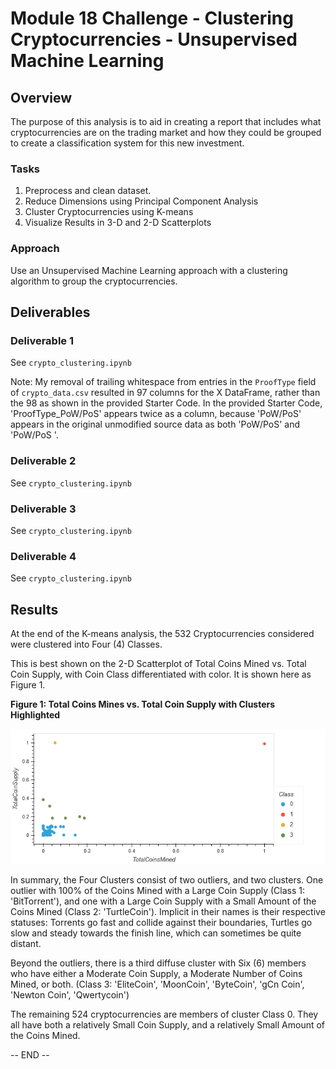 # Module 18 Challenge - Clustering Cryptocurrencies - Unsupervised Machine Learning

## Overview

The purpose of this analysis is to aid in creating a report that includes what cryptocurrencies
are on the trading market and how they could be grouped to create a classification system
for this new investment.


### Tasks

1. Preprocess and clean dataset.
2. Reduce Dimensions using Principal Component Analysis
3. Cluster Cryptocurrencies using K-means
4. Visualize Results in 3-D and 2-D Scatterplots

### Approach

Use an Unsupervised Machine Learning approach with a clustering algorithm to group the cryptocurrencies.

## Deliverables

### Deliverable 1

See `crypto_clustering.ipynb`

Note: My removal of trailing whitespace from entries in the `ProofType` field of `crypto_data.csv` resulted in 97 columns for the X DataFrame, rather than the 98 as shown in the provided Starter Code.
In the provided Starter Code, 'ProofType_PoW/PoS' appears twice as a column, because 'PoW/PoS' appears in the original unmodified source data as both 'PoW/PoS' and 'PoW/PoS '.

### Deliverable 2

See `crypto_clustering.ipynb`

### Deliverable 3

See `crypto_clustering.ipynb`

### Deliverable 4

See `crypto_clustering.ipynb`

## Results

At the end of the K-means analysis, the 532 Cryptocurrencies considered were clustered into Four (4) Classes.

This is best shown on the 2-D Scatterplot of Total Coins Mined vs. Total Coin Supply, with Coin Class differentiated
with color. It is shown here as Figure 1.

**Figure 1: Total Coins Mines vs. Total Coin Supply with Clusters Highlighted**

![Figure 1](Images/Figure_01_bokeh_plot.png "Figure 1")

In summary, the Four Clusters consist of two outliers, and two clusters. One outlier with 100% of the Coins Mined with a Large Coin Supply (Class 1: 'BitTorrent'),
and one with a Large Coin Supply with a Small Amount of the Coins Mined (Class 2: 'TurtleCoin'). Implicit in their names is their respective
statuses: Torrents go fast and collide against their boundaries, Turtles go slow and steady towards the finish line, which can sometimes be
quite distant.

Beyond the outliers, there is a third diffuse cluster with Six (6) members who have either a Moderate Coin Supply, a Moderate Number of Coins Mined,
or both. (Class 3: 'EliteCoin', 'MoonCoin', 'ByteCoin', 'gCn Coin', 'Newton Coin', 'Qwertycoin')

The remaining 524 cryptocurrencies are members of cluster Class 0. They all have both a relatively Small Coin Supply, and a relatively Small Amount of the Coins Mined.

-- END --
